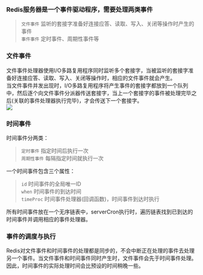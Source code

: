 ### Redis服务器是一个事件驱动程序，需要处理两类事件
> `文件事件` 监听的套接字准备好连接应答、读取、写入、关闭等操作时产生的事件   
> `事件事件` 定时事件、周期性事件等   

### 文件事件
文件事件处理器使用I/O多路复用程序同时监听多个套接字，当被监听的套接字准备好连接应答、读取、写入、关闭等操作时，相应的文件事件就会产生。   
当文件事件并发出现时，I/O多路复用程序将产生事件的套接字都放到一个队列中，然后逐个向文件事件分派器传送套接字，当上一个套接字的事件被处理完毕之后(关联的事件处理器执行完毕)，才会传送下一个套接字。   
![](http://wx4.sinaimg.cn/mw690/abf82c72gy1flgs6wesifj20f40cbdhh.jpg)

### 时间事件
时间事件分两类：   
> `定时事件` 指定时间后执行一次   
> `周期性事件` 每隔指定时间就执行一次   

一个时间事件包含三个属性：   
> `id` 时间事件的全局唯一ID   
> `when` 时间事件的到达时间   
> `timeProc` 时间事件处理器(回调函数)，时间事件到达时执行   

所有时间事件放在一个无序链表中，serverCron执行时，遍历链表找到已到达的时间事件并调用相应的事件处理器。   

### 事件的调度与执行
Redis对文件事件和时间事件的处理都是同步的，不会中断正在处理的事件去处理另一个事件。当文件事件和时间事件同时产生时，文件事件会先于时间事件处理。因此，时间事件的实际处理时间会比预设的时间稍晚一些。   
